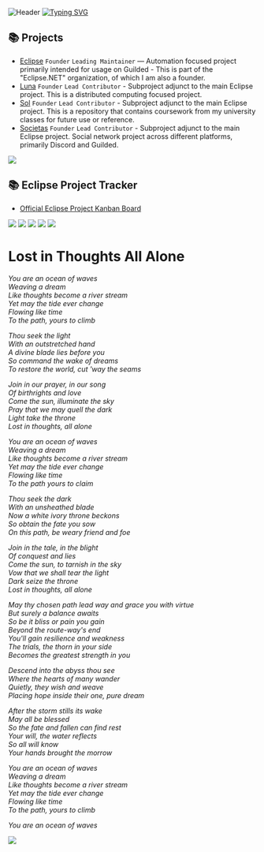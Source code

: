 ![Header](https://i.imgur.com/lMv4Nog.jpg)
[![Typing SVG](https://readme-typing-svg.herokuapp.com?font=Fira+Code&size=33&pause=1000&color=F7F7F7&center=true&vCenter=true&repeat=false&width=435&lines=The+Ocean's+Gray+Waves)](https://git.io/typing-svg)
## 📚 Projects

- [Eclipse](https://github.com/Reisonantia/Eclipse) `Founder` `Leading Maintainer` — Automation focused project primarily intended for usage on Guilded - This is part of the "Eclipse.NET" organization, of which I am also a founder.
- [Luna](https://github.com/Reisonantia/Luna) `Founder` `Lead Contributor` - Subproject adjunct to the main Eclipse project. This is a distributed computing focused project.
- [Sol](https://github.com/Reisonantia/Sol) `Founder` `Lead Contributor` - Subproject adjunct to the main Eclipse project. This is a repository that contains coursework from my university classes for future use or reference.
- [Societas](https://beacons.ai/reisonantia) `Founder` `Lead Contributor` - Subproject adjunct to the main Eclipse project. Social network project across different platforms, primarily Discord and Guilded.

![](https://komarev.com/ghpvc/?username=Reisonantia&color=lightgrey)

## 📚 Eclipse Project Tracker

- [Official Eclipse Project Kanban Board](https://tree.taiga.io/project/reisonantia-eclipse)

![](https://github-profile-summary-cards.vercel.app/api/cards/profile-details?username=Reisonantia&theme=github_dark)
![](http://github-profile-summary-cards.vercel.app/api/cards/repos-per-language?username=Reisonantia&theme=github_dark)
![](https://github-profile-summary-cards.vercel.app/api/cards/most-commit-language?username=Reisonantia&theme=github_dark)
![](https://github-profile-summary-cards.vercel.app/api/cards/stats?username=Reisonantia&theme=github_dark)
![](https://github-profile-summary-cards.vercel.app/api/cards/productive-time?username=Reisonantia&theme=github_dark)

# Lost in Thoughts All Alone
*You are an ocean of waves  
Weaving a dream  
Like thoughts become a river stream  
Yet may the tide ever change  
Flowing like time  
To the path, yours to climb*

*Thou seek the light  
With an outstretched hand  
A divine blade lies before you  
So command the wake of dreams  
To restore the world, cut 'way the seams*

*Join in our prayer, in our song  
Of birthrights and love  
Come the sun, illuminate the sky  
Pray that we may quell the dark  
Light take the throne  
Lost in thoughts, all alone*

*You are an ocean of waves  
Weaving a dream  
Like thoughts become a river stream  
Yet may the tide ever change  
Flowing like time  
To the path yours to claim*

*Thou seek the dark  
With an unsheathed blade  
Now a white ivory throne beckons  
So obtain the fate you sow  
On this path, be weary friend and foe*

*Join in the tale, in the blight  
Of conquest and lies  
Come the sun, to tarnish in the sky  
Vow that we shall tear the light  
Dark seize the throne  
Lost in thoughts, all alone*

*May thy chosen path lead way and grace you with virtue  
But surely a balance awaits  
So be it bliss or pain you gain  
Beyond the route-way's end  
You'll gain resilience and weakness  
The trials, the thorn in your side  
Becomes the greatest strength in you*

*Descend into the abyss thou see  
Where the hearts of many wander  
Quietly, they wish and weave  
Placing hope inside their one, pure dream*

*After the storm stills its wake  
May all be blessed  
So the fate and fallen can find rest  
Your will, the water reflects  
So all will know  
Your hands brought the morrow*

*You are an ocean of waves  
Weaving a dream  
Like thoughts become a river stream  
Yet may the tide ever change  
Flowing like time  
To the path, yours to climb*

*You are an ocean of waves*

![](https://i.imgur.com/b6Xj9oa.png)
